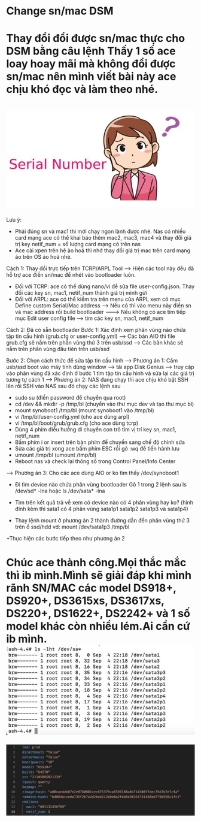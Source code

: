 # Change sn/mac DSM
Thay đổi đổi được sn/mac thực cho DSM bằng câu lệnh
Thấy 1 số ace loay hoay mãi mà không đổi được sn/mac nên mình viết bài này ace chịu khó đọc và làm theo nhé.
===========================
![image](sn-mac.jpg)
===========================
Lưu ý:
+ Phải đúng sn và mac1 thì mới chạy ngon lành được nhé. Nas có nhiều card mạng ace có thể khai báo thêm mac2, mac3, mac4 và thay đổi giá trị key netif_num = số lượng card mạng có trên nas
+ Ace cài xpen trên hệ ảo hoá thì nhớ thay đổi giá trị mac trên card mạng ảo trên OS ảo hoá nhé.

Cách 1: Thay đổi trực tiếp trên TCRP/ARPL Tool
--> Hiện các tool này đều đã hỗ trợ ace điền sn/mac để nhét vào bootloader luôn.
+ Đối với TCRP: ace có thể dùng nano/vi để sửa file user-config.json. Thay đổi các key sn, mac1, netif_num thành giá trị mình gửi
+ Đối với ARPL: ace có thể kiểm tra trên menu của ARPL xem có mục Define custom Serial/Mac address
--> Nếu có thì vào menu này điền sn và mac address rồi build bootloader
---> Nếu không có ace tìm tiếp mục Edit user config file --> tìm các key sn, mac1, netif_num

Cách 2: Đã có sẵn bootloader
Bước 1: Xác định xem phân vùng nào chứa tập tin cấu hình (grub.cfg or user-config.yml)
--> Các bản AIO thì file grub.cfg sẽ nằm trên phần vùng thứ 3 trên usb/ssd
--> Các bản khác sẽ nằm trên phần vùng đầu tiên trên usb/ssd

Bước 2: Chọn cách thức để sửa tập tin cấu hình
--> Phương án 1: Cắm usb/ssd boot vào máy tính dùng window --> tải app Disk Genius --> truy cập vào phân vùng đã xác định ở bước 1 tìm tập tin cấu hình và sửa lại các giá trị tương tự cách 1
--> Phương án 2: NAS đang chạy thì ace chịu khó bật SSH lên rồi SSH vào NAS sau đó chạy các lệnh sau
+ sudo su (điền password để chuyển qua root)
+ cd /dev && mkdir -p /tmp/bl (chuyển vào thư mục dev và tạo thư mục bl)
+ mount synoboot1 /tmp/bl (mount synoboot1 vào /tmp/bl)
+ vi /tmp/bl/user-config.yml (cho ace dùng arpl)
+ vi /tmp/bl/boot/grub/grub.cfg (cho ace dùng tcrp)
+ Dùng 4 phím điều hướng di chuyển con trỏ tìm vị trí key sn, mac1, netif_num
+ Bấm phím i or insert trên bàn phím để chuyển sang chế độ chỉnh sửa
+ Sửa các giá trị xong ace bấm phím ESC rồi gõ :wq để tiến hành lưu
+ umount /tmp/bl (umount /tmp/bl)
+ Reboot nas và check lại thông số trong Control Panel/Info Center

--> Phương án 3: Cho các ace dùng AIO or ko tìm thấy /dev/synoboot1
+ Đi tìm device nào chứa phân vùng bootloader
Gõ 1 trong 2 lệnh sau
ls /dev/sd* -lna hoặc ls /dev/sata* -lna

+ Tìm trên kết quả trả về xem có device nào có 4 phân vùng hay ko?
(hình đính kèm thì sata1 có 4 phân vùng sata1p1 sata1p2 sata1p3 và sata1p4)

+ Thay lệnh mount ở phương án 2 thành đường dẫn đến phân vùng thứ 3 trên ổ ssd/hdd
vd: mount /dev/sata1p3 /tmp/bl

+Thực hiện các bước tiếp theo như phương án 2

Chúc ace thành công.Mọi thắc mắc thì ib mình.Mình sẽ giải đáp khi mình rãnh
SN/MAC các model DS918+, DS920+, DS3615xs, DS3617xs, DS220+, DS1622+, DS2242+ và 1 số model khác còn nhiều lém.Ai cần cứ ib mình.
![image](cm1.jpg)
=======================================
![image](cm2.jpg)
